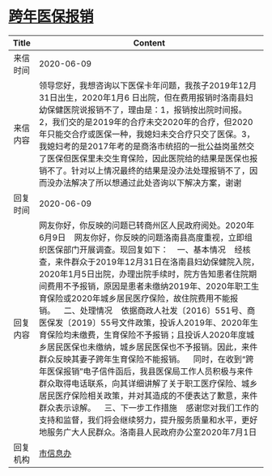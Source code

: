 # [跨年医保报销](http://www.shangluo.gov.cn/zmhd/ldxxxx.jsp?urltype=leadermail.LeaderMailContentUrl&wbtreeid=1112&leadermailid=6003)

| Title |                                                                                                                                                                                                                                                                     Content                                                                                                                                                                                                                                                                     |
|:-----:|-------------------------------------------------------------------------------------------------------------------------------------------------------------------------------------------------------------------------------------------------------------------------------------------------------------------------------------------------------------------------------------------------------------------------------------------------------------------------------------------------------------------------------------------------|
| 来信时间  | 2020-06-09                                                                                                                                                                                                                                                                                                                                                                                                                                                                                                                                      |
| 来信内容  | 领导您好，我想咨询以下医保卡年问题，我孩子2019年12月31日出生，2020年1月6 日出院，但在费用报销时洛南县妇幼保健医院说报销不了，理由是：1，报销按出院时间报。2，我们交的是2019年的合疗未交2020年的合疗，但2020年只能交合疗或医保一种，我媳妇未交合疗只交了医保。3，我媳妇考的是2017年考的是商洛市统招的一批公益岗虽然交了医保但医保里未交生育保险，因此医院给的结果是医保也报销不了。针对以上情况最终的结果是没办法处理报销不了，因而没办法解决了所以想通过此处咨询以下解决方案，谢谢                                                                                                                                                                                                                                                                                      |
| 回复时间  | 2020-06-09                                                                                                                                                                                                                                                                                                                                                                                                                                                                                                                                      |
| 回复内容  | 网友你好，你反映的问题已转商州区人民政府阅处。2020年6月9日    网友你好，你反映的问题洛南县高度重视，立即组织医保部门开展调查。现回复如下：    一、基本情况    经核查，来件群众于2019年12月31日在洛南县妇幼保健院入院，2020年1月5日出院，办理出院手续时，院方告知患者住院期间费用不予报销，原因是患者未缴纳2019年、2020年职工生育保险或2020年城乡居民医疗保险，故住院费用不能报销。    二、处理情况    依据商政人社发〔2016〕551号、商医保发〔2019〕55号文件政策，投诉人2019年、2020年生育保险均未缴费，生育保险不予报销；且投诉人2020年度城乡居民医保也未缴纳，城乡居民医保也不予报销。因此，来件群众反映其妻子跨年生育保险不能报销。    同时，在收到“跨年医保报销”电子信件函后，我县医保局工作人员积极与来件群众取得电话联系，向其详细讲解了关于职工医疗保险、城乡居民医疗保险相关政策，并对其造成的不便表达了歉意，来件群众表示谅解。    三、下一步工作措施    感谢您对我们工作的支持和监督，我们将会继续努力，提升服务质量和水平，更好地服务广大人民群众。洛南县人民政府办公室2020年7月1日 |
| 回复机构  | [市信息办](../../category/agencies/市信息办.md)                                                                                                                                                                                                                                                                                                                                                                                                                                                                                                         |